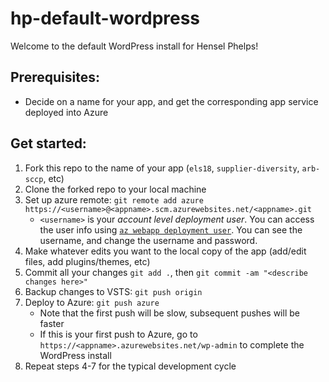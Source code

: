 hp-default-wordpress
====================
Welcome to the default WordPress install for Hensel Phelps!

Prerequisites:
--------------
- Decide on a name for your app, and get the corresponding app service deployed into Azure

Get started:
------------
1. Fork this repo to the name of your app (`els18`, `supplier-diversity`, `arb-sccp`, etc)
2. Clone the forked repo to your local machine
3. Set up azure remote: `git remote add azure https://<username>@<appname>.scm.azurewebsites.net/<appname>.git`
    - `<username>` is your _account level deployment user_. You can access the user info using [`az webapp deployment user`](https://docs.microsoft.com/en-us/cli/azure/webapp/deployment/user?view=azure-cli-latest).
       You can see the username, and change the username and password.
4. Make whatever edits you want to the local copy of the app (add/edit files, add plugins/themes, etc)
5. Commit all your changes `git add .`, then `git commit -am "<describe changes here>"`
6. Backup changes to VSTS: `git push origin`
7. Deploy to Azure: `git push azure`
    - Note that the first push will be slow, subsequent pushes will be faster
    - If this is your first push to Azure, go to `https://<appname>.azurewebsites.net/wp-admin` to complete the WordPress install
8. Repeat steps 4-7 for the typical development cycle
